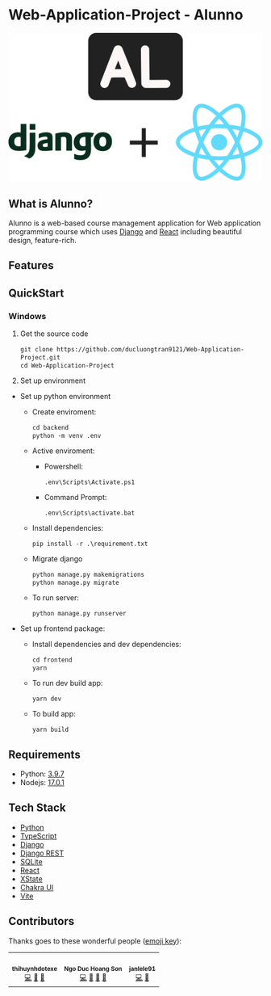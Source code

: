 # Web-Application-Project - Alunno

<p align="center">
   <img src="./assets/logowithdjangoandreact.svg">
</p>

## What is Alunno?

Alunno is a web-based course management application for Web application programming course which uses [Django](https://www.djangoproject.com/) and [React](https://reactjs.org/) including beautiful design, feature-rich.

## Features

## QuickStart

### Windows

1. Get the source code

   ```
   git clone https://github.com/ducluongtran9121/Web-Application-Project.git
   cd Web-Application-Project
   ```

2. Set up environment

- Set up python environment

  - Create enviroment:

    ```
    cd backend
    python -m venv .env
    ```

  - Active enviroment:

    - Powershell:

      ```
      .env\Scripts\Activate.ps1
      ```

    - Command Prompt:

      ```
      .env\Scripts\activate.bat
      ```

  - Install dependencies:

    ```
    pip install -r .\requirement.txt
    ```

  - Migrate django

    ```
    python manage.py makemigrations
    python manage.py migrate
    ```

  - To run server:

    ```
    python manage.py runserver
    ```

- Set up frontend package:

  - Install dependencies and dev dependencies:

    ```
    cd frontend
    yarn
    ```

  - To run dev build app:

    ```
    yarn dev
    ```

  - To build app:

    ```
    yarn build
    ```

## Requirements

- Python: [3.9.7](https://www.python.org/ftp/python/3.9.7/)
- Nodejs: [17.0.1](https://nodejs.org/dist/v17.0.1/)

## Tech Stack

- [Python](https://www.python.org/)
- [TypeScript](https://www.typescriptlang.org/)
- [Django](https://www.djangoproject.com/)
- [Django REST](https://www.django-rest-framework.org/)
- [SQLite](https://www.sqlite.org/index.html)
- [React](https://reactjs.org/)
- [XState](https://xstate.js.org/)
- [Chakra UI](https://chakra-ui.com/)
- [Vite](https://vitejs.dev/)

## Contributors

Thanks goes to these wonderful people ([emoji key](https://allcontributors.org/docs/en/emoji-key)):

<!-- ALL-CONTRIBUTORS-LIST:START - Do not remove or modify this section -->

<table>
  <tr>
    <td align="center"><a href="https://github.com/thihuynhdotexe"><img src="https://avatars.githubusercontent.com/u/71972700?v=4?s=100" width="150px;" alt=""/><br /><sub><b>thihuynhdotexe</b></sub></a><br /><a href="https://github.com/ducluongtran9121/Web-Application-Project/commits?author=thihuynhdotexe" title="Code">💻</a> <a href="#maintenance-thihuynhdotexe" title="Maintenance">🚧</a> <a href="#projectManagement-thihuynhdotexe" title="Project Management">📆</a></td>
    <td align="center"><a href="https://github.com/pinanek23"><img src="https://avatars.githubusercontent.com/u/57288958?v=4?s=100" width="150px;" alt=""/><br /><sub><b>Ngo Duc Hoang Son</b></sub></a><br /><a href="https://github.com/ducluongtran9121/Web-Application-Project/commits?author=pinanek23" title="Code">💻</a> <a href="https://github.com/ducluongtran9121/Web-Application-Project/commits?author=pinanek23" title="Documentation">📖</a> <a href="#design-pinanek23" title="Design">🎨</a> <a href="#maintenance-pinanek23" title="Maintenance">🚧</a></td>
    <td align="center"><a href="https://github.com/ducluongtran9121"><img src="https://avatars.githubusercontent.com/u/62114461?v=4?s=100" width="150px;" alt=""/><br /><sub><b>janlele91</b></sub></a><br /><a href="https://github.com/ducluongtran9121/Web-Application-Project/commits?author=ducluongtran9121" title="Code">💻</a> <a href="#maintenance-ducluongtran9121" title="Maintenance">🚧</a></td>
  </tr>
</table>

<!-- ALL-CONTRIBUTORS-LIST:END -->
